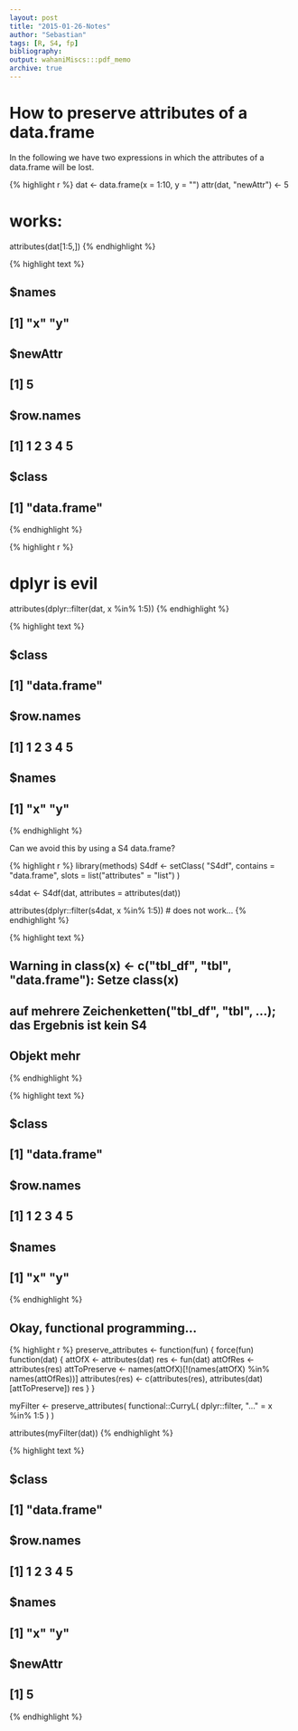 ```yaml
---
layout: post
title: "2015-01-26-Notes"
author: "Sebastian"
tags: [R, S4, fp]
bibliography:
output: wahaniMiscs:::pdf_memo
archive: true
---
```


# How to preserve attributes of a data.frame

In the following we have two expressions in which the attributes of a data.frame will be lost.


{% highlight r %}
dat <- data.frame(x = 1:10, y = "")
attr(dat, "newAttr") <- 5

# works:
attributes(dat[1:5,])
{% endhighlight %}



{% highlight text %}
## $names
## [1] "x" "y"
## 
## $newAttr
## [1] 5
## 
## $row.names
## [1] 1 2 3 4 5
## 
## $class
## [1] "data.frame"
{% endhighlight %}



{% highlight r %}
# dplyr is evil
attributes(dplyr::filter(dat, x %in% 1:5))
{% endhighlight %}



{% highlight text %}
## $class
## [1] "data.frame"
## 
## $row.names
## [1] 1 2 3 4 5
## 
## $names
## [1] "x" "y"
{% endhighlight %}


Can we avoid this by using a S4 data.frame?


{% highlight r %}
library(methods)
S4df <- setClass(
    "S4df",
    contains = "data.frame",
    slots = list("attributes" = "list")
    )

s4dat <- S4df(dat, attributes = attributes(dat))

attributes(dplyr::filter(s4dat, x %in% 1:5)) # does not work...
{% endhighlight %}



{% highlight text %}
## Warning in class(x) <- c("tbl_df", "tbl", "data.frame"): Setze class(x)
## auf mehrere Zeichenketten("tbl_df", "tbl", ...); das Ergebnis ist kein S4
## Objekt mehr
{% endhighlight %}



{% highlight text %}
## $class
## [1] "data.frame"
## 
## $row.names
## [1] 1 2 3 4 5
## 
## $names
## [1] "x" "y"
{% endhighlight %}


## Okay, functional programming...


{% highlight r %}
preserve_attributes <- function(fun) {
    force(fun)
    function(dat) {
        attOfX <- attributes(dat)
        res <- fun(dat)
        attOfRes <- attributes(res)
        attToPreserve <- names(attOfX)[!(names(attOfX) %in% names(attOfRes))]
        attributes(res) <- c(attributes(res), attributes(dat)[attToPreserve])
        res
    }
}

myFilter <- preserve_attributes(
    functional::CurryL(
        dplyr::filter, "..." = x %in% 1:5
        )
    )

attributes(myFilter(dat))
{% endhighlight %}



{% highlight text %}
## $class
## [1] "data.frame"
## 
## $row.names
## [1] 1 2 3 4 5
## 
## $names
## [1] "x" "y"
## 
## $newAttr
## [1] 5
{% endhighlight %}
